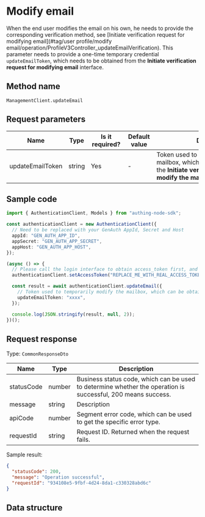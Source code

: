 # Modify email

<!--
Warning ⚠️:
Do not modify this document directly,
https://github.com/Authing/authing-docs-factory
Use this project to generate
-->

<LastUpdated />

When the end user modifies the email on his own, he needs to provide the corresponding verification method, see [Initiate verification request for modifying email](#tag/user profile/modify email/operation/ProfileV3Controller_updateEmailVerification).
This parameter needs to provide a one-time temporary credential `updateEmailToken`, which needs to be obtained from the **Initiate verification request for modifying email** interface.

## Method name

`ManagementClient.updateEmail`

## Request parameters

| Name             | Type   | <div style="width:80px">Is it required?</div> | <div style="width:60px">Default value</div> | <div style="width:300px">Description</div>                                                                                                      | <div style="width:200px">Sample value</div> |
| ---------------- | ------ | --------------------------------------------- | ------------------------------------------- | ----------------------------------------------------------------------------------------------------------------------------------------------- | ------------------------------------------- |
| updateEmailToken | string | Yes                                           | -                                           | Token used to temporarily modify the mailbox, which can be obtained from the **Initiate verification request to modify the mailbox** interface. | `xxxx`                                      |

## Sample code

```ts
import { AuthenticationClient, Models } from "authing-node-sdk";

const authenticationClient = new AuthenticationClient({
  // Need to be replaced with your GenAuth AppId, Secret and Host
  appId: "GEN_AUTH_APP_ID",
  appSecret: "GEN_AUTH_APP_SECRET",
  appHost: "GEN_AUTH_APP_HOST",
});

(async () => {
  // Please call the login interface to obtain access_token first, and call the setAccessToken method to set access_token
  authenticationClient.setAccessToken("REPLACE_ME_WITH_REAL_ACCESS_TOKEN");

  const result = await authenticationClient.updateEmail({
    // Token used to temporarily modify the mailbox, which can be obtained from the verification request interface for initiating mailbox modification.
    updateEmailToken: "xxxx",
  });

  console.log(JSON.stringify(result, null, 2));
})();
```

## Request response

Type: `CommonResponseDto`

| Name       | Type   | Description                                                                                                  |
| ---------- | ------ | ------------------------------------------------------------------------------------------------------------ |
| statusCode | number | Business status code, which can be used to determine whether the operation is successful, 200 means success. |
| message    | string | Description                                                                                                  |
| apiCode    | number | Segment error code, which can be used to get the specific error type.                                        |
| requestId  | string | Request ID. Returned when the request fails.                                                                 |

Sample result:

```json
{
  "statusCode": 200,
  "message": "Operation successful",
  "requestId": "934108e5-9fbf-4d24-8da1-c330328abd6c"
}
```

## Data structure

